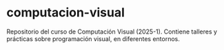 # computacion-visual
Repositorio del curso de Computación Visual (2025-1). Contiene talleres y prácticas sobre programación visual, en diferentes entornos.
